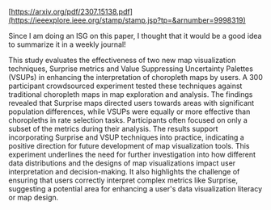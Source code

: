 [https://arxiv.org/pdf/2307.15138.pdf](https://ieeexplore.ieee.org/stamp/stamp.jsp?tp=&arnumber=9998319)

Since I am doing an ISG on this paper, I thought that it would be a good idea to summarize it in a weekly journal!

This study evaluates the effectiveness of two new map visualization techniques, Surprise metrics and Value Suppressing Uncertainty Palettes (VSUPs) in enhancing the interpretation of choropleth maps by users. A 300 participant crowdsourced experiment tested these techniques against traditional choropleth maps in map exploration and analysis. The findings revealed that Surprise maps directed users towards areas with significant population differences, while VSUPs were equally or more effective than choropleths in rate selection tasks. Participants often focused on only a subset of the metrics during their analysis. The results support incorporating Surprise and VSUP techniques into practice, indicating a positive direction for future development of map visualization tools. This experiment underlines the need for further investigation into how different data distributions and the designs of map visualizations impact user interpretation and decision-making. It also highlights the challenge of ensuring that users correctly interpret complex metrics like Surprise, suggesting a potential area for enhancing a user's data visualization literacy or map design.